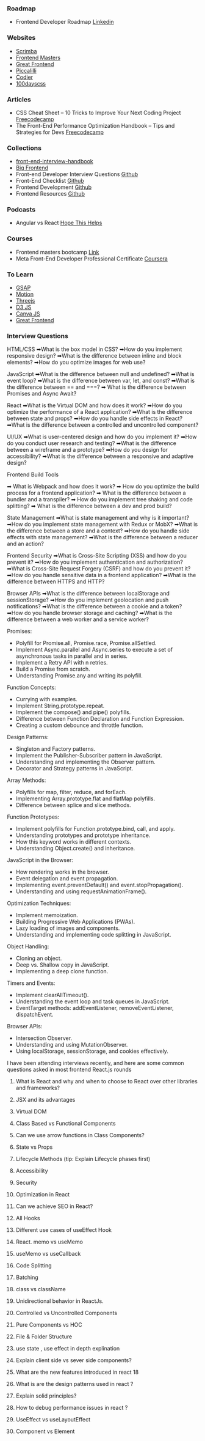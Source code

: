 
### Roadmap
- Frontend Developer Roadmap [Linkedin](https://www.linkedin.com/feed/update/urn:li:activity:7036920227078553600/)

### Websites
- [Scrimba](https://v2.scrimba.com/home)
- [Frontend Masters](https://frontendmasters.com/courses/)
- [Great Frontend](https://www.greatfrontend.com/)
- [Piccalilli](https://piccalil.li/category/front-end-challenges-club/)
- [Codier](https://codier.io/)
- [100dayscss](https://100dayscss.com/)

### Articles

- CSS Cheat Sheet – 10 Tricks to Improve Your Next Coding Project [Freecodecamp](https://www.freecodecamp.org/news/10-css-tricks-for-your-next-coding-project)
- The Front-End Performance Optimization Handbook – Tips and Strategies for Devs [Freecodecamp](https://www.freecodecamp.org/news/the-front-end-performance-optimization-handbook/)

### Collections

- [front-end-interview-handbook](https://github.com/yangshun/front-end-interview-handbook)
- [Big Frontend](https://bigfrontend.dev/)
- Front-end Developer Interview Questions [Github](https://github.com/h5bp/Front-end-Developer-Interview-Questions)
- Front-End Checklist [Github](https://github.com/thedaviddias/Front-End-Checklist)
- Frontend Development [Github](https://github.com/dypsilon/frontend-dev-bookmarks)
- Frontend Resources [Github](https://github.com/Ashik045/frontend-resources)


### Podcasts

- Angular vs React [Hope This Helps](https://creators.spotify.com/pod/profile/saad-bin-amjad/episodes/HTH-02-Angular-vs-React-egk19g)

### Courses

- Frontend masters bootcamp [Link](https://frontendmasters.com/bootcamp/)
- Meta Front-End Developer Professional Certificate [Coursera](https://www.coursera.org/professional-certificates/meta-front-end-developer)

### To Learn

- [GSAP](https://gsap.com/)
- [Motion](https://motion.dev/)
- [Threejs](https://threejs.org/)
- [D3 JS](https://d3js.org/)
- [Canva JS](https://canvasjs.com/)
- [Great Frontend](https://www.greatfrontend.com/)


### Interview Questions

HTML/CSS
➡What is the box model in CSS?
➡How do you implement responsive design?
➡What is the difference between inline and block elements?
➡How do you optimize images for web use?

JavaScript
➡What is the difference between null and undefined?
➡What is event loop?
➡What is the difference between var, let, and const?
➡What is the difference between == and ===?
➡ What is the difference between Promises and Async Await?

React
➡What is the Virtual DOM and how does it work?
➡How do you optimize the performance of a React application?
➡What is the difference between state and props?
➡How do you handle side effects in React?
➡What is the difference between a controlled and uncontrolled component?

UI/UX
➡What is user-centered design and how do you implement it?
➡How do you conduct user research and testing?
➡What is the difference between a wireframe and a prototype?
➡How do you design for accessibility?
➡What is the difference between a responsive and adaptive design?

Frontend Build Tools

➡ What is Webpack and how does it work?
➡ How do you optimize the build process for a frontend application?
➡ What is the difference between a bundler and a transpiler?
➡ How do you implement tree shaking and code splitting?
➡ What is the difference between a dev and prod build?

State Management
➡What is state management and why is it important?
➡How do you implement state management with Redux or MobX?
➡What is the difference between a store and a context?
➡How do you handle side effects with state management?
➡What is the difference between a reducer and an action?

Frontend Security
➡What is Cross-Site Scripting (XSS) and how do you prevent it?
➡How do you implement authentication and authorization?
➡What is Cross-Site Request Forgery (CSRF) and how do you prevent it?
➡How do you handle sensitive data in a frontend application?
➡What is the difference between HTTPS and HTTP?

Browser APIs
➡What is the difference between localStorage and sessionStorage?
➡How do you implement geolocation and push notifications?
➡What is the difference between a cookie and a token?
➡How do you handle browser storage and caching?
➡What is the difference between a web worker and a service worker?


Promises:
- Polyfill for Promise.all, Promise.race, Promise.allSettled.
- Implement Async.parallel and Async.series to execute a set of asynchronous tasks in parallel and in series.
- Implement a Retry API with n retries.
- Build a Promise from scratch.
- Understanding Promise.any and writing its polyfill.

Function Concepts:
- Currying with examples.
- Implement String.prototype.repeat.
- Implement the compose() and pipe() polyfills.
- Difference between Function Declaration and Function Expression.
- Creating a custom debounce and throttle function.

Design Patterns:
- Singleton and Factory patterns.
- Implement the Publisher-Subscriber pattern in JavaScript.
- Understanding and implementing the Observer pattern.
- Decorator and Strategy patterns in JavaScript.

Array Methods:
- Polyfills for map, filter, reduce, and forEach.
- Implementing Array.prototype.flat and flatMap polyfills.
- Difference between splice and slice methods.

Function Prototypes:
- Implement polyfills for Function.prototype.bind, call, and apply.
- Understanding prototypes and prototype inheritance.
- How this keyword works in different contexts.
- Understanding Object.create() and inheritance.

JavaScript in the Browser:
- How rendering works in the browser.
- Event delegation and event propagation.
- Implementing event.preventDefault() and event.stopPropagation().
- Understanding and using requestAnimationFrame().

Optimization Techniques:
- Implement memoization.
- Building Progressive Web Applications (PWAs).
- Lazy loading of images and components.
- Understanding and implementing code splitting in JavaScript.

Object Handling:
- Cloning an object.
- Deep vs. Shallow copy in JavaScript.
- Implementing a deep clone function.

Timers and Events:
- Implement clearAllTimeout().
- Understanding the event loop and task queues in JavaScript.
- EventTarget methods: addEventListener, removeEventListener, dispatchEvent.

Browser APIs:
- Intersection Observer.
- Understanding and using MutationObserver.
- Using localStorage, sessionStorage, and cookies effectively.

I have been attending interviews recently, and here are some common questions asked in most frontend React.js rounds

1. What is React and why and when to choose to
React over other libraries and frameworks?

2. JSX and its advantages

3. Virtual DOM

4. Class Based vs Functional Components

5. Can we use arrow functions in Class Components?
6. State vs Props

7. Lifecycle Methods (tip: Explain Lifecycle phases
first)

8. Accessibility

9. Security

10. Optimization in React

11. Can we achieve SEO in React?

12. All Hooks

13. Different use cases of useEffect Hook

14. React. memo vs useMemo

15. useMemo vs useCallback

16. Code Splitting

17. Batching

18. class vs className

19. Unidirectional behavior in ReactJs.

20. Controlled vs Uncontrolled Components

21. Pure Components vs HOC

22. File & Folder Structure

23. use state , use effect in depth explination

24. Explain client side vs sever side components?

25. What are the new features introduced in react 18

26. What is are the design patterns used in react ?

27. Explain solid principles?

28. How to debug performance issues in react ?

29. UseEffect vs useLayoutEffect

30. Component vs Element